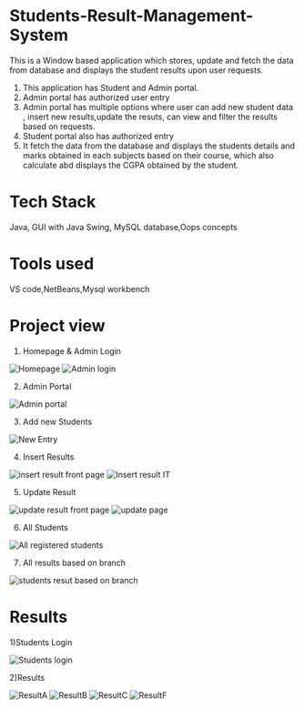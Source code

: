 # Students-Result-Management-System
This is a Window based application which stores, update and fetch the data from database and displays the student results upon user requests.
1) This application has Student and Admin portal.
2) Admin portal has authorized user entry
3) Admin portal has multiple options where user can add new student data , insert new results,update the resuts, can view and filter the results based on requests.
4) Student portal also has authorized entry
5) It fetch the data from the database and displays the students details and marks obtained in each subjects based on their course, which also calculate abd displays the    CGPA obtained by the student.

# Tech Stack
Java, GUI with Java Swing, MySQL database,Oops concepts

# Tools used
VS code,NetBeans,Mysql workbench

# Project view
1) Homepage & Admin Login

![Homepage](https://user-images.githubusercontent.com/115056892/228592894-e742c300-5e97-4c11-8c75-75c7647a3d53.jpg)
![Admin login](https://user-images.githubusercontent.com/115056892/228593414-50df2db0-bba5-4048-a620-f05a3d6343b3.jpg)

2) Admin Portal

![Admin portal](https://user-images.githubusercontent.com/115056892/228595407-e7d02e50-6384-422c-a45e-bd3937248c12.jpg)

3) Add new Students

![New Entry](https://user-images.githubusercontent.com/115056892/228596153-71726979-e392-4831-87dd-e0722a2f1c85.jpg)

4) Insert Results

![insert result front page](https://user-images.githubusercontent.com/115056892/228596556-bd3b7c87-24b7-4fcb-be0f-a5a351575211.jpg)
![Insert result IT ](https://user-images.githubusercontent.com/115056892/228596766-11588362-fb92-4284-9720-1fed9184363a.jpg)

5) Update Result

![update result front page](https://user-images.githubusercontent.com/115056892/228602593-b7995579-92f0-4648-aa18-9e70bd120371.jpg)
![update page](https://user-images.githubusercontent.com/115056892/228602650-9fbc0b2c-0d85-47a3-82be-3de369958eb8.jpg)

6) All Students

![All registered students](https://user-images.githubusercontent.com/115056892/228603158-cf24ac98-6768-437c-9fad-e45accb17867.jpg)

7) All results based on branch

![students resut based on branch](https://user-images.githubusercontent.com/115056892/228603308-c4b15dd9-c68e-4ea3-8b82-dc50899edd2e.jpg)

# Results
1)Students Login

![Students login](https://user-images.githubusercontent.com/115056892/228603680-7494da01-d60a-4430-b4e3-f70a10179d0e.jpg)

2)Results

![ResultA](https://user-images.githubusercontent.com/115056892/228604978-b9b523b3-aef3-4efd-b28b-c8cef00f65ee.jpg)
![ResultB](https://user-images.githubusercontent.com/115056892/228605064-5965b58a-985a-4a22-9901-b8242f1f377c.jpg)
![ResultC](https://user-images.githubusercontent.com/115056892/228605120-fa8ceb30-caf4-4560-87fe-a36e621f2919.jpg)
![ResultF](https://user-images.githubusercontent.com/115056892/228605165-a906835e-ca5f-4654-975d-5928b5f429d0.jpg)








